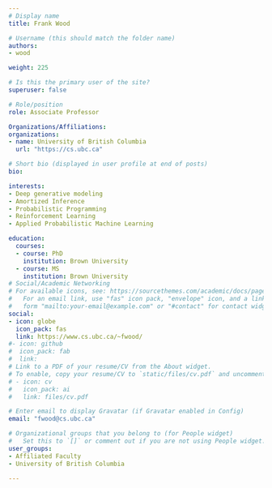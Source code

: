 ```yaml
---
# Display name
title: Frank Wood

# Username (this should match the folder name)
authors:
- wood

weight: 225

# Is this the primary user of the site?
superuser: false

# Role/position
role: Associate Professor

Organizations/Affiliations:
organizations:
- name: University of British Columbia
  url: "https://cs.ubc.ca"

# Short bio (displayed in user profile at end of posts)
bio:

interests:
- Deep generative modeling
- Amortized Inference
- Probabilistic Programming
- Reinforcement Learning
- Applied Probabilistic Machine Learning

education:
  courses:
  - course: PhD
    institution: Brown University
  - course: MS
    institution: Brown University
# Social/Academic Networking
# For available icons, see: https://sourcethemes.com/academic/docs/page-builder/#icons
#   For an email link, use "fas" icon pack, "envelope" icon, and a link in the
#   form "mailto:your-email@example.com" or "#contact" for contact widget.
social:
- icon: globe
  icon_pack: fas
  link: https://www.cs.ubc.ca/~fwood/
#- icon: github
#  icon_pack: fab
#  link: 
# Link to a PDF of your resume/CV from the About widget.
# To enable, copy your resume/CV to `static/files/cv.pdf` and uncomment the lines below.
# - icon: cv
#   icon_pack: ai
#   link: files/cv.pdf

# Enter email to display Gravatar (if Gravatar enabled in Config)
email: "fwood@cs.ubc.ca"

# Organizational groups that you belong to (for People widget)
#   Set this to `[]` or comment out if you are not using People widget.
user_groups:
- Affiliated Faculty
- University of British Columbia

---
```


